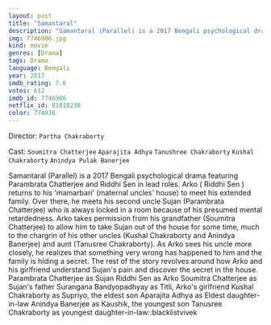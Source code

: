 ```yaml
---
layout: post
title: "Samantaral"
description: "Samantaral (Parallel) is a 2017 Bengali psychological drama featuring Parambrata Chatterjee and Riddhi Sen in lead roles. Arko ( Riddhi Sen ) returns to his 'mamarbari' (maternal uncles' house) to meet his extended family. Over there, he meets his second uncle Sujan (Parambrata Chatterjee) who is always locked in a room because of his presumed mental retardedness. Arko takes permission from his grandfather (Soumitra Chatterjee) to allow him to take Sujan out of the house for some time, much to the chargrin of his other uncles (Kushal Chakrabo.."
img: 7746986.jpg
kind: movie
genres: [Drama]
tags: Drama 
language: Bengali
year: 2017
imdb_rating: 7.6
votes: 612
imdb_id: 7746986
netflix_id: 81018238
color: 774936
---
```

Director: `Partha Chakraborty`  

Cast: `Soumitra Chatterjee` `Aparajita Adhya` `Tanushree Chakraborty` `Kushal Chakraborty` `Anindya Pulak Banerjee` 

Samantaral (Parallel) is a 2017 Bengali psychological drama featuring Parambrata Chatterjee and Riddhi Sen in lead roles. Arko ( Riddhi Sen ) returns to his 'mamarbari' (maternal uncles' house) to meet his extended family. Over there, he meets his second uncle Sujan (Parambrata Chatterjee) who is always locked in a room because of his presumed mental retardedness. Arko takes permission from his grandfather (Soumitra Chatterjee) to allow him to take Sujan out of the house for some time, much to the chargrin of his other uncles (Kushal Chakraborty and Anindya Banerjee) and aunt (Tanusree Chakraborty). As Arko sees his uncle more closely, he realizes that something very wrong has happened to him and the family is hiding a secret. The rest of the story revolves around how Arko and his girlfriend understand Sujan's pain and discover the secret in the house. Parambrata Chatterjee as Sujan Riddhi Sen as Arko Soumitra Chatterjee as Sujan's father Surangana Bandyopadhyay as Titli, Arko's girlfriend Kushal Chakraborty as Supriyo, the eldest son Aparajita Adhya as Eldest daughter-in-law Anindya Banerjee as Kaushik, the youngest son Tanusree Chakraborty as youngest daughter-in-law::blacklistvivek
